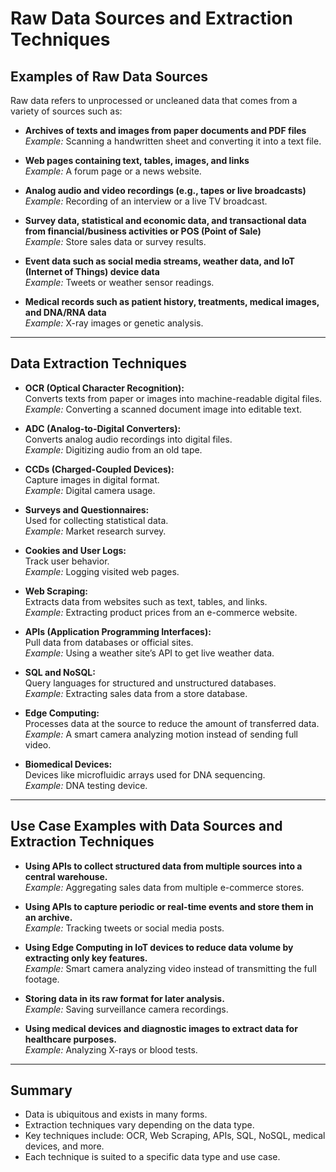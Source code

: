 # Raw Data Sources and Extraction Techniques

## Examples of Raw Data Sources

Raw data refers to unprocessed or uncleaned data that comes from a variety of sources such as:

- **Archives of texts and images from paper documents and PDF files**  
  _Example:_ Scanning a handwritten sheet and converting it into a text file.

- **Web pages containing text, tables, images, and links**  
  _Example:_ A forum page or a news website.

- **Analog audio and video recordings (e.g., tapes or live broadcasts)**  
  _Example:_ Recording of an interview or a live TV broadcast.

- **Survey data, statistical and economic data, and transactional data from financial/business activities or POS (Point of Sale)**  
  _Example:_ Store sales data or survey results.

- **Event data such as social media streams, weather data, and IoT (Internet of Things) device data**  
  _Example:_ Tweets or weather sensor readings.

- **Medical records such as patient history, treatments, medical images, and DNA/RNA data**  
  _Example:_ X-ray images or genetic analysis.

---

## Data Extraction Techniques

- **OCR (Optical Character Recognition):**  
  Converts texts from paper or images into machine-readable digital files.  
  _Example:_ Converting a scanned document image into editable text.

- **ADC (Analog-to-Digital Converters):**  
  Converts analog audio recordings into digital files.  
  _Example:_ Digitizing audio from an old tape.

- **CCDs (Charged-Coupled Devices):**  
  Capture images in digital format.  
  _Example:_ Digital camera usage.

- **Surveys and Questionnaires:**  
  Used for collecting statistical data.  
  _Example:_ Market research survey.

- **Cookies and User Logs:**  
  Track user behavior.  
  _Example:_ Logging visited web pages.

- **Web Scraping:**  
  Extracts data from websites such as text, tables, and links.  
  _Example:_ Extracting product prices from an e-commerce website.

- **APIs (Application Programming Interfaces):**  
  Pull data from databases or official sites.  
  _Example:_ Using a weather site’s API to get live weather data.

- **SQL and NoSQL:**  
  Query languages for structured and unstructured databases.  
  _Example:_ Extracting sales data from a store database.

- **Edge Computing:**  
  Processes data at the source to reduce the amount of transferred data.  
  _Example:_ A smart camera analyzing motion instead of sending full video.

- **Biomedical Devices:**  
  Devices like microfluidic arrays used for DNA sequencing.  
  _Example:_ DNA testing device.

---

## Use Case Examples with Data Sources and Extraction Techniques

- **Using APIs to collect structured data from multiple sources into a central warehouse.**  
  _Example:_ Aggregating sales data from multiple e-commerce stores.

- **Using APIs to capture periodic or real-time events and store them in an archive.**  
  _Example:_ Tracking tweets or social media posts.

- **Using Edge Computing in IoT devices to reduce data volume by extracting only key features.**  
  _Example:_ Smart camera analyzing video instead of transmitting the full footage.

- **Storing data in its raw format for later analysis.**  
  _Example:_ Saving surveillance camera recordings.

- **Using medical devices and diagnostic images to extract data for healthcare purposes.**  
  _Example:_ Analyzing X-rays or blood tests.

---

## Summary

- Data is ubiquitous and exists in many forms.
- Extraction techniques vary depending on the data type.
- Key techniques include: OCR, Web Scraping, APIs, SQL, NoSQL, medical devices, and more.
- Each technique is suited to a specific data type and use case.
